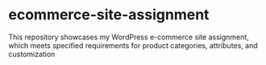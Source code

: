 # ecommerce-site-assignment
This repository showcases my WordPress e-commerce site assignment, which meets specified requirements for product categories, attributes, and customization
